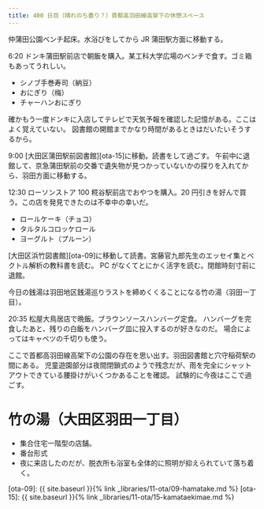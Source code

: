 ```yaml
---
title: 400 日目（晴れのち曇り？）首都高羽田線高架下の休憩スペース
---
```


仲蒲田公園ベンチ起床。水浴びをしてから JR 蒲田駅方面に移動する。

6:20 ドンキ蒲田駅前店で朝飯を購入。某工科大学広場のベンチで食す。ゴミ箱もあってうれしい。
* シノブ手巻寿司（納豆）
* おにぎり（梅）
* チャーハンおにぎり

確かもう一度ドンキに入店してテレビで天気予報を確認した記憶がある。ここはよく覚えていない。
図書館の開館までかなり時間があるときはだいたいそうするから。

9:00 [大田区蒲田駅前図書館][ota-15]に移動。読書をして過ごす。
午前中に退館して、京急蒲田駅前の交番で遺失物が見つかっていないかの探りを入れてから、羽田方面に移動する。

12:30 ローソンストア 100 糀谷駅前店でおやつを購入。20 円引きを好んで買う。この店を発見できたのは不幸中の幸いだ。
* ロールケーキ（チョコ）
* タルタルコロッケロール
* ヨーグルト（プルーン）

[大田区浜竹図書館][ota-09]に移動して読書。宮藤官九郎先生のエッセイ集とベクトル解析の教科書を読む。
PC がなくてとにかく活字を読む。閉館時刻寸前に退館。

今日の銭湯は羽田地区銭湯巡りラストを締めくくることになる竹の湯（羽田一丁目）。

20:35 松屋大鳥居店で晩飯。ブラウンソースハンバーグ定食。
ハンバーグを完食したあと、残りの白飯をハンバーグ皿に投入するのが好きなのだ。
場合によってはキャベツの千切りも使う。

ここで首都高羽田線高架下の公園の存在を思い出す。羽田図書館と穴守稲荷駅の間にある。
児童遊園部分は夜間閉鎖式のようで残念だが、雨を完全にシャットアウトできている腰掛けがいくつかあることを確認。
試験的に今夜はここで過ごす。

# 竹の湯（大田区羽田一丁目）

* 集合住宅一階型の店舗。
* 番台形式
* 夜に来店したのだが、脱衣所も浴室も全体的に照明が抑えられていて落ち着く。

[ota-09]: {{ site.baseurl }}{% link _libraries/11-ota/09-hamatake.md %}
[ota-15]: {{ site.baseurl }}{% link _libraries/11-ota/15-kamataekimae.md %}
